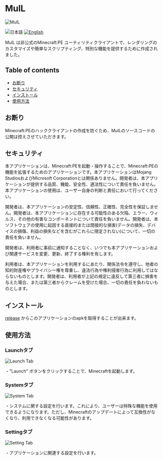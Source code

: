 # MulL

![MulL](https://enuwbt.neocities.org/images/ic_mull.png)

![日本語](https://img.shields.io/badge/Japanese-inactive?style=for-the-badge)
[![English](https://img.shields.io/badge/English-informational?style=for-the-badge)](README.md)

MulL は非公式のMinecraft:PE ユーティリティクライアントで、レンダリングのカスタマイズや簡単なスクリプティング、特別な機能を提供するために作成されました。

## Table of contents

- [お断り](#お断り)
- [セキュリティ](#セキュリティ)
- [インストール](#インストール)
- [使用方法](#使用方法)

## お断り
Minecraft:PEのハッククライアントの作成を防ぐため、MulLのソースコードの公開は控えさせていただきます。

## セキュリティ

本アプリケーションは、Minecraft:PEを起動・操作することで、Minecraft:PEの機能を拡張するためのアプリケーションです。本アプリケーションはMojang StudiosおよびMicrosoft Corporationとは関係ありません。開発者は、本アプリケーションが提供する品質、機能、安全性、適法性について責任を負いません。本アプリケーションの使用は、ユーザー自身の判断と責任において行ってください。

開発者は、本アプリケーションの安定性、信頼性、正確性、完全性を保証しません。開発者は、本アプリケーションに存在する可能性のある欠陥、エラー、ウィルス、その他の有害なコンポーネントについて責任を負いません。開発者は、本ソフトウェアの使用に起因する直接的または間接的な損害(データの損失、デバイスの損傷、利益の損失などを含むがこれらに限定されない)について、一切の責任を負いません。

開発者は、利用者に事前に通知することなく、いつでも本アプリケーションおよび関連サービスを変更、更新、終了する権利を有します。

利用者は、本アプリケーションを利用するにあたり、関係法令を遵守し、他者の知的財産権やプライバシー権を尊重し、違法行為や権利侵害行為に利用してはならないものとします。開発者は、利用者が上記の規定に違反して第三者に損害を与えた場合、または第三者からクレームを受けた場合、一切の責任を負わないものとします。

## インストール

[release]() からこのアプリケーションのapkを取得することが出来ます。

## 使用方法

### Launchタブ
![Launch Tab](https://enuwbt.neocities.org/images/mull_launch_tab.jpg)

・"Launch" ボタンをクリックすることで、Minecraftを起動します。

### Systemタブ
![System Tab](https://enuwbt.neocities.org/images/mull_system_tab.jpg)

・システムに関する設定を行います。これにより、ユーザーは特殊な機能を使用できるようになります。ただし、Minecraftのアップデートによって互換性がなくなり、利用できなくなる可能性があります。

### Settingタブ
![Setting Tab](https://enuwbt.neocities.org/images/mull_setting_tab.jpg)

・アプリケーションに関連する設定を行います。
  
